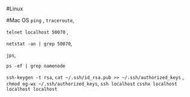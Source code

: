 #Linux


#Mac OS
``ping`` , ``traceroute``, 

`telnet localhost 50070` ,

`netstat -an | grep 50070`,

`jps`,

`ps -ef | grep namenode`


`ssh-keygen -t rsa`, 
`cat ~/.ssh/id_rsa.pub >> ~/.ssh/authorized_keys` , 
`chmod og-wx ~/.ssh/authorized_keys`,
`ssh localhost`
`csshx localhost localhost localhost`
